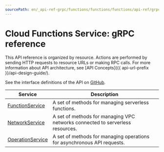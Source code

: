 ```yaml
---
sourcePath: en/_api-ref-grpc/functions/functions/functions/api-ref/grpc/index.md
---
```

# Cloud Functions Service: gRPC reference
This API reference is organized by resource. Actions are performed by sending HTTP requests to resource URLs or making RPC calls. For more information about API architecture, see [API Concepts]({{ api-url-prefix }}/api-design-guide/).

See the interface definitions of the API on [GitHub](https://github.com/yandex-cloud/cloudapi).

Service | Description
--- | ---
[FunctionService](./function_service.md) | A set of methods for managing serverless functions.
[NetworkService](./network_service.md) | A set of methods for managing VPC networks connected to serverless resources.
[OperationService](./operation_service.md) | A set of methods for managing operations for asynchronous API requests.
